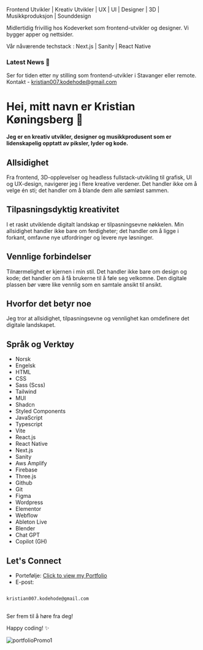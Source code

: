 Frontend Utvikler | Kreativ Utvikler | UX | UI | Designer | 3D | Musikkproduksjon | Sounddesign

Midlertidig frivillig hos Kodeverket som frontend-utvikler og designer. Vi bygger apper og nettsider. 

Vår nåværende techstack : Next.js | Sanity | React Native 

### Latest News 📰
Ser for tiden etter ny stilling som frontend-utvikler i Stavanger eller remote.
Kontakt - kristian007.kodehode@gmail.com 

# Hei, mitt navn er Kristian Køningsberg 👋


**Jeg er en kreativ utvikler, designer og musikkprodusent som er lidenskapelig opptatt av piksler, lyder og kode.**



## Allsidighet

Fra frontend, 3D-opplevelser og headless fullstack-utvikling til grafisk, UI og UX-design, navigerer jeg i flere kreative verdener. Det handler ikke om å velge én sti; det handler om å blande dem alle sømløst sammen.



## Tilpasningsdyktig kreativitet

I et raskt utviklende digitalt landskap er tilpasningsevne nøkkelen. Min allsidighet handler ikke bare om ferdigheter; det handler om å ligge i forkant, omfavne nye utfordringer og levere nye løsninger.



## Vennlige forbindelser

Tilnærmelighet er kjernen i min stil. Det handler ikke bare om design og kode; det handler om å få brukerne til å føle seg velkomne. Den digitale plassen bør være like vennlig som en samtale ansikt til ansikt.



## Hvorfor det betyr noe

Jeg tror at allsidighet, tilpasningsevne og vennlighet kan omdefinere det digitale landskapet.



## Språk og Verktøy

- Norsk
- Engelsk
- HTML
- CSS
- Sass (Scss)
- Tailwind
- MUI
- Shadcn
- Styled Components
- JavaScript
- Typescript
- Vite
- React.js
- React Native
- Next.js
- Sanity
- Aws Amplify
- Firebase
- Three.js
- Github
- Git
- Figma
- Wordpress
- Elementor
- Webflow
- Ableton Live
- Blender
- Chat GPT
- Copilot (GH)



## Let's Connect

- Portefølje: [Click to view my Portfolio](https://kristian-kodehode.github.io/portfolio/)
- E-post:
<pre>
<code>
kristian007.kodehode@gmail.com
</code>
</pre>


Ser frem til å høre fra deg!

Happy coding! ✨


![portfolioPromo1](https://github.com/Kristian-kodehode/Kristian-kodehode/assets/125975980/6f856ad7-1cbc-4ac5-9652-452ccd6f62f9)
